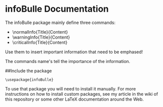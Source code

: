 # infoBulle Documentation

The infoBulle package mainly define three commands:

+ \normalInfo{Title}{Content}
+ \warningInfo{Title}{Content}
+ \criticalInfo{Title}{Content}

Use them to insert important information that need to be emphased!

The commands name's tell the importance of the information.


##Include the package

```
\usepackage{infoBulle}
```

To use that package you will need to install it manually. For more instructions on how to install custom packages, see my article in the wiki of this repository or some other LaTeX documentation around the Web.
